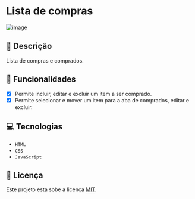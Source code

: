 # Lista de compras
![image](https://github.com/user-attachments/assets/5cea4e96-229a-4ae6-b9d0-d1c8b1c8ee4d)

## 📑 Descrição

Lista de compras e comprados.

## 🎯 Funcionalidades

- [x] Permite incluir, editar e excluir um item a ser comprado. <br>
- [x] Permite selecionar e mover um item para a aba de comprados, editar e excluir.

## 💻 Tecnologias 
- `HTML`
- `CSS`
- `JavaScript`

## 🚧 Licença

Este projeto esta sobe a licença [MIT](./LICENSE).
